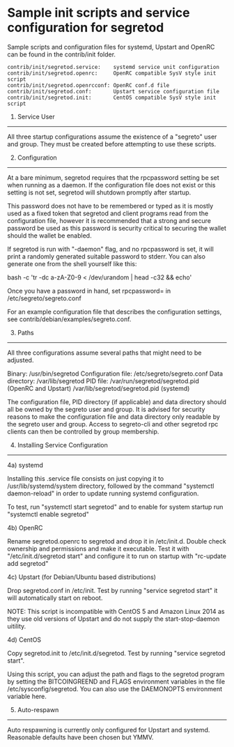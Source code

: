 Sample init scripts and service configuration for segretod
==========================================================

Sample scripts and configuration files for systemd, Upstart and OpenRC
can be found in the contrib/init folder.

    contrib/init/segretod.service:    systemd service unit configuration
    contrib/init/segretod.openrc:     OpenRC compatible SysV style init script
    contrib/init/segretod.openrcconf: OpenRC conf.d file
    contrib/init/segretod.conf:       Upstart service configuration file
    contrib/init/segretod.init:       CentOS compatible SysV style init script

1. Service User
---------------------------------

All three startup configurations assume the existence of a "segreto" user
and group.  They must be created before attempting to use these scripts.

2. Configuration
---------------------------------

At a bare minimum, segretod requires that the rpcpassword setting be set
when running as a daemon.  If the configuration file does not exist or this
setting is not set, segretod will shutdown promptly after startup.

This password does not have to be remembered or typed as it is mostly used
as a fixed token that segretod and client programs read from the configuration
file, however it is recommended that a strong and secure password be used
as this password is security critical to securing the wallet should the
wallet be enabled.

If segretod is run with "-daemon" flag, and no rpcpassword is set, it will
print a randomly generated suitable password to stderr.  You can also
generate one from the shell yourself like this:

bash -c 'tr -dc a-zA-Z0-9 < /dev/urandom | head -c32 && echo'

Once you have a password in hand, set rpcpassword= in /etc/segreto/segreto.conf

For an example configuration file that describes the configuration settings,
see contrib/debian/examples/segreto.conf.

3. Paths
---------------------------------

All three configurations assume several paths that might need to be adjusted.

Binary:              /usr/bin/segretod
Configuration file:  /etc/segreto/segreto.conf
Data directory:      /var/lib/segretod
PID file:            /var/run/segretod/segretod.pid (OpenRC and Upstart)
                     /var/lib/segretod/segretod.pid (systemd)

The configuration file, PID directory (if applicable) and data directory
should all be owned by the segreto user and group.  It is advised for security
reasons to make the configuration file and data directory only readable by the
segreto user and group.  Access to segreto-cli and other segretod rpc clients
can then be controlled by group membership.

4. Installing Service Configuration
-----------------------------------

4a) systemd

Installing this .service file consists on just copying it to
/usr/lib/systemd/system directory, followed by the command
"systemctl daemon-reload" in order to update running systemd configuration.

To test, run "systemctl start segretod" and to enable for system startup run
"systemctl enable segretod"

4b) OpenRC

Rename segretod.openrc to segretod and drop it in /etc/init.d.  Double
check ownership and permissions and make it executable.  Test it with
"/etc/init.d/segretod start" and configure it to run on startup with
"rc-update add segretod"

4c) Upstart (for Debian/Ubuntu based distributions)

Drop segretod.conf in /etc/init.  Test by running "service segretod start"
it will automatically start on reboot.

NOTE: This script is incompatible with CentOS 5 and Amazon Linux 2014 as they
use old versions of Upstart and do not supply the start-stop-daemon uitility.

4d) CentOS

Copy segretod.init to /etc/init.d/segretod. Test by running "service segretod start".

Using this script, you can adjust the path and flags to the segretod program by
setting the BITCOINGREEND and FLAGS environment variables in the file
/etc/sysconfig/segretod. You can also use the DAEMONOPTS environment variable here.

5. Auto-respawn
-----------------------------------

Auto respawning is currently only configured for Upstart and systemd.
Reasonable defaults have been chosen but YMMV.
